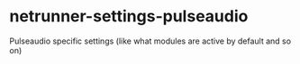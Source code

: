 # netrunner-settings-pulseaudio
Pulseaudio specific settings (like what modules are active by default and so on)

